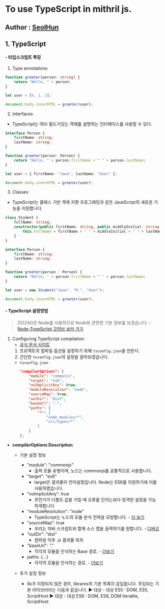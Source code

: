 # To use TypeScript in mithril js.  
Author : [SeolHun](Https://github.com/SeolHun)
---

## 1. TypeScript
#### - 타입스크립트 특징
1. Type annotations

```typescript
function greeter(person: string) {
    return "Hello, " + person;
}

let user = [0, 1, 2];

document.body.innerHTML = greeter(user);
```

2. Interfaces
  - TypeScript는 여러 필드가있는 객체를 설명하는 인터페이스를 사용할 수 있다.

```typescript
interface Person {
    firstName: string;
    lastName: string;
}

function greeter(person: Person) {
    return "Hello, " + person.firstName + " " + person.lastName;
}

let user = { firstName: "Jane", lastName: "User" };

document.body.innerHTML = greeter(user);
```

3. Classes
  - TypeScript는 클래스 기반 객체 지향 프로그래밍과 같은 JavaScript의 새로운 기능을 지원합니다.

```typescript
class Student {
    fullName: string;
    constructor(public firstName: string, public middleInitial: string, public lastName: string) {
        this.fullName = firstName + " " + middleInitial + " " + lastName;
    }
}

interface Person {
    firstName: string;
    lastName: string;
}

function greeter(person : Person) {
    return "Hello, " + person.firstName + " " + person.lastName;
}

let user = new Student("Jane", "M.", "User");

document.body.innerHTML = greeter(user);
```

#### - TypeScript 설정방법
> ZIGZAG은 Node를 사용하므로 Node와 관련한 기본 정보를 보겠습니다. - <a href="https://github.com/Microsoft/TypeScript-Node-Starter#typescript-node-starter" target="_blank">Node-TypeScript 깃허브 보러 가기</a>
1. Configuring TypeScript compilation
    - <a href="https://www.typescriptlang.org/docs/handbook/compiler-options.html" target="_blank">공식 문서 사이트</a>
    1. 프로젝트의 컴파일 옵션을 설정하기 위해 `tsconfig.json`을 만든다.
    2. 간단한 `tsconfig.json`의 설정을 알아보겠습니다.
    - `tsconfig.json`
        ```json
        "compilerOptions": {
            "module": "commonjs",
            "target": "es6",
            "noImplicitAny": true,
            "moduleResolution": "node",
            "sourceMap": true,
            "outDir": "dist",
            "baseUrl": ".",
            "paths": {
                "*": [
                    "node_modules/*",
                    "src/types/*"
                ]
            }
        },
        ```
- **compilerOptions Description**
    - 기본 설정 정보
        - "module": "commonjs"
            - 출력 모듈 유형이며, 노드는 commonjs를 공통적으로 사용합니다.
        - "target": "es6"
            - target은 결과물의 언어설정입니다. Node는 ES6를 지원하기에 이를 사용하였습니다.
        - "noImplicitAny": true
            - 무언가가 디폴트 값을 가질 때 오류를 던지는보다 엄격한 설정을 가능하게합니다
        - "moduleResolution": "node"
            - TypeScript는 노드의 모듈 분석 전략을 모방합니다. - [더 보기](https://www.typescriptlang.org/docs/handbook/module-resolution.html#node)
        - "sourceMap": true
            - 우리는 자바 스크립트와 함께 소스 맵을 출력하기를 원합니다. - [디버깅](https://github.com/Microsoft/TypeScript-Node-Starter#debugging)
        - "outDir": "dist"
            - 컴파일 이후 .js 결과물 위치
        - "baseUrl": "."
            - 각각의 모듈을 인식하는 Base 경로. - [더보기](https://github.com/Microsoft/TypeScript-Node-Starter#installing-dts-files-from-definitelytyped)
        - paths: {...}
            - 각각의 모듈을 인식하는 경로. - [더보기](https://github.com/Microsoft/TypeScript-Node-Starter#installing-dts-files-from-definitelytyped)

    - 추가 설정 정보
        - lib가 지정되지 않은 경우, librares의 기본 목록이 삽입됩니다. 주입되는 기본 라이브러리는 다음과 같습니다.
        ► 대상 - 대상 ES5 : DOM, ES5, ScriptHost
        ► 대상 - 대상 ES6 : DOM, ES6, DOM.Iterable, ScriptHost

